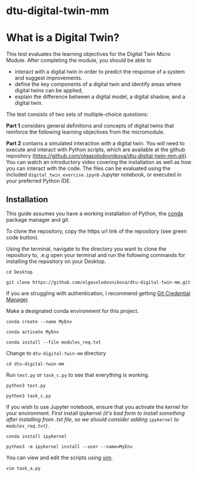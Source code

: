 # dtu-digital-twin-mm

# What is a Digital Twin?

This test evaluates the learning objectives for the Digital Twin Micro Module. After completing the module, you should be able to
- interact with a digital twin in order to predict the response of a system and suggest improvements. 
- define the key components of a digital twin and identify areas where digital twins can be applied,
- explain the difference between a digital model, a digital shadow, and a digital twin.​

The test consists of two sets of multiple-choice questions:

**Part 1** considers general definitions and concepts of digital twins that reinforce the following learning objectives from the micromodule.

**Part 2** contains a simulated interaction with a digital twin. You will need to execute and interact with Python scripts, which are available at the github repository (https://github.com/olgasolodovnikova/dtu-digital-twin-mm.git). You can watch an introductory video covering the installation as well as how you can interact with the code. The files can be evaluated using the included `digital_twin_exercise.ipynb` Jupyter notebook, or executed in your preferred Python IDE. 

## Installation
This guide assumes you have a working installation of Python, the [conda](https://docs.conda.io/en/latest/) package manager and git.

To clone the repository, copy the https url link of the repository (see green code button). 

Using the terminal, navigate to the directory you want to clone the repository to, .e.g open your terminal and run the following commands for installing the repository on your Desktop.

`cd Desktop`

`git clone https://github.com/olgasolodovnikova/dtu-digital-twin-mm.git`

If you are struggling with authentication, I recommend getting [Git Credential Manager](https://github.com/git-ecosystem/git-credential-manager/blob/main/README.md).

Make a designated conda environment for this project.

`conda create --name MyEnv`

`conda activate MyEnv`

`conda install --file modules_req.txt`

Change to `dtu-digital-twin-mm` directory

`cd dtu-digital-twin-mm`

Run `test.py` or `task_c.py` to see that everything is working. 

`python3 test.py`

`python3 task_c.py`

If you wish to use Jupyter notebook, ensure that you activate the kernel for your environment. First install ipykernel *(it's bad form to install something after installing from .txt file, so we should consider adding `ipykernel` to `modules_req.txt`)*.

`conda install ipykernel`

`python3 -m ipykernel install --user --name=MyEnv`

You can view and edit the scripts using [vim](https://vim.rtorr.com). 

`vim task_a.py`






